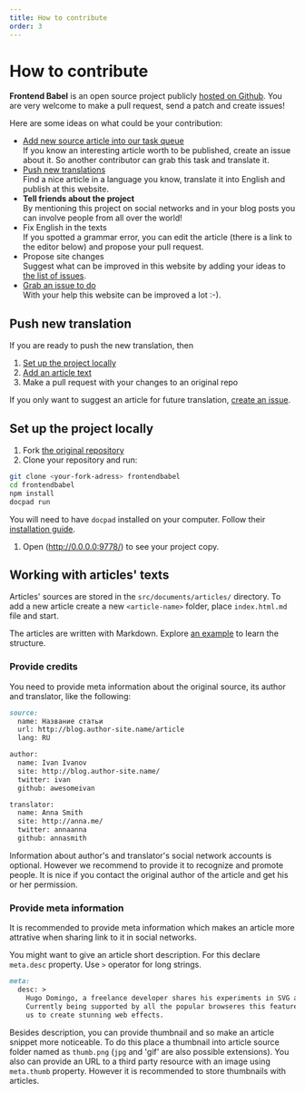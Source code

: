 ```yaml
---
title: How to contribute
order: 3
---
```


# How to contribute

**Frontend Babel** is an open source project publicly
[hosted on Github](https://github.com/frontendbabel/frontendbabel.github.com).
You are very welcome to make a pull request, send a patch and create issues!

Here are some ideas on what could be your contribution:
* [Add new source article into our task
  queue](https://github.com/frontendbabel/frontendbabel.github.com/issues/new)<br/>
If you know an interesting article worth to be published, create an issue about it. So another
contributor can grab this task and translate it.
* [Push new translations](#push-new-translation)<br/>
Find a nice article in a language you know, translate it into English and publish at this website.
* **Tell friends about the project**<br/>
By mentioning this project on social networks and in your blog posts you can involve people from
all over the world!
* Fix English in the texts<br/>
If you spotted a grammar error, you can edit the article (there is a link to the editor below) and propose
your pull request.
* Propose site changes<br/>
Suggest what can be improved in this website by adding your ideas to [the list of
issues](https://github.com/frontendbabel/frontendbabel.github.com/issues?labels=%40+Translation&state=open).
* [Grab an issue to do](https://github.com/frontendbabel/frontendbabel.github.com/issues?labels=&page=1&state=open)<br/>
With your help this website can be improved a lot :-).

## Push new translation

If you are ready to push the new translation, then
1. [Set up the project locally](#set-up-the-project-locally)
1. [Add an article text](#workign-with-articles-texts)
1. Make a pull request with your changes to an original repo

If you only want to suggest an article for future translation,
[create an issue](https://github.com/frontendbabel/frontendbabel.github.com/issues/new).

## Set up the project locally
1. Fork [the original repository](https://github.com/frontendbabel/frontendbabel.github.com)
1. Clone your repository and run:
  ```bash
git clone <your-fork-adress> frontendbabel
cd frontendbabel
npm install
docpad run
  ```
You will need to have `docpad` installed on your computer. Follow their [installation
guide](http://docpad.org/docs/install).
1. Open (http://0.0.0.0:9778/) to see your project copy.

## Working with articles' texts
Articles' sources are stored in the `src/documents/articles/` directory. To add a new article
create a new `<article-name>` folder, place `index.html.md` file and start.

The articles are written with Markdown. Explore [an
example](https://github.com/frontendbabel/frontendbabel.github.com/blob/source/src/documents/articles/graphical-interface.html.md)
to learn the structure.

### Provide credits
You need to provide meta information about the original source, its author and translator, like the following:

```md
source:
  name: Название статьи
  url: http://blog.author-site.name/article
  lang: RU

author:
  name: Ivan Ivanov
  site: http://blog.author-site.name/
  twitter: ivan
  github: awesomeivan

translator:
  name: Anna Smith
  site: http://anna.me/
  twitter: annaanna
  github: annasmith
```
Information about author's and translator's social network accounts is optional. However we recommend to provide it
to recognize and promote people. It is nice if you contact the original author of the article and get his or her permission.

### Provide meta information
It is recommended to provide meta information which makes an article more attrative when sharing link to it in social
networks.

You might want to give an article short description. For this declare `meta.desc` property. Use `>` operator for long
strings.

```md
meta:
  desc: >
    Hugo Domingo, a freelance developer shares his experiments in SVG animation.
    Currently being supported by all the popular browseres this feature enables
    us to create stunning web effects.
```

Besides description, you can provide thumbnail and so make an article snippet more noticeable. To do this place a
thumbnail into article source folder named as `thumb.png` (`jpg` and 'gif' are also possible extensions). You also can
provide an URL to a third party resource with an image using `meta.thumb` property. However it is recommended to store
thumbnails with articles.
